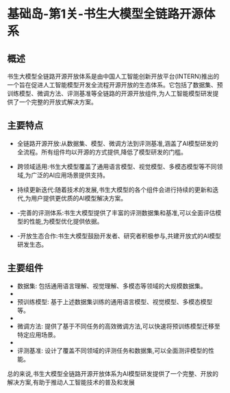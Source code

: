 # 基础岛-第1关-书生大模型全链路开源体系


## 概述
书生大模型全链路开源开放体系是由中国人工智能创新开放平台(INTERN)推出的一个旨在促进人工智能模型开发全流程开源开放的生态体系。它包括了数据集、预训练模型、微调方法、评测基准等全链路的开源开放组件,为人工智能模型研发提供了一个完整的开放式解决方案。

## 主要特点
- 全链路开源开放:从数据集、模型、微调方法到评测基准,涵盖了AI模型研发的全流程。所有组件均以开源的方式提供,降低了模型研发的门槛。

- 跨领域适用:书生大模型覆盖了通用语言模型、视觉模型、多模态模型等不同领域,为广泛的AI应用场景提供支持。

- 持续更新迭代:随着技术的发展,书生大模型的各个组件会进行持续的更新和迭代,为用户提供更优质的AI模型解决方案。

- -完善的评测体系:书生大模型提供了丰富的评测数据集和基准,可以全面评估模型的性能,为模型优化提供依据。

- -开放生态合作:书生大模型鼓励开发者、研究者积极参与,共建开放式的AI模型研发生态。

## 主要组件
- 数据集: 包括通用语言理解、视觉理解、多模态等领域的大规模数据集。
- 
- 预训练模型: 基于上述数据集训练的通用语言模型、视觉模型、多模态模型等。
- 
- 微调方法: 提供了基于不同任务的高效微调方法,可以快速将预训练模型迁移至特定应用场景。
- 
- 评测基准: 设计了覆盖不同领域的评测任务和数据集,可以全面测评模型的性能。

总的来说,书生大模型全链路开源开放体系为AI模型研发提供了一个完整、开放的解决方案,有助于推动人工智能技术的普及和发展